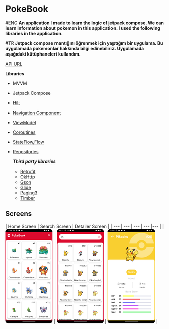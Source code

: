 # PokeBook

#ENG
**An application I made to learn the logic of jetpack compose. We can learn information about pokemon in this application. I used the following libraries in the application.** 

#TR
**Jetpack compose mantığını öğrenmek için yaptığım bir uygulama. Bu uygulamada pokemonlar hakkında bilgi edinebiliriz. Uygulamada aşağıdaki kütüphaneleri kullandım.** 

[API URL](https://pokeapi.co/docs/v2)

**Libraries**
+ MVVM
+ Jetpack Compose
+ [Hilt](https://developer.android.com/training/dependency-injection/hilt-android)
+ [Navigation Component](https://developer.android.com/guide/navigation/get-started) 
+ [ViewModel](https://developer.android.com/topic/libraries/architecture/viewmodel#implement)
+ [Coroutines](https://developer.android.com/kotlin/coroutines)
+ [StateFlow,Flow](https://developer.android.com/kotlin/flow/stateflow-and-sharedflow#livedata)
+ [Repositories](https://developer.android.com/topic/architecture#data-layer)
  
  ***Third party libraries***
  - [Retrofit](https://square.github.io/retrofit/)
  - [OkHttp](https://square.github.io/okhttp/recipes/)
  - [Gson](https://github.com/google/gson)
  - [Glide](https://github.com/bumptech/glide)
  - [Paging3](https://developer.android.com/topic/libraries/architecture/paging/v3-overview)
  - [Timber](https://github.com/JakeWharton/timber)

## Screens
| Home Screen | Search Screen | Detailer Screen |
| --- | --- | --- | --- |--- |
| <img src="screenshots/home_screen.png" width=150/> | <img src="screenshots/search_screen.png" width=150/> | <img src="screenshots/detailer_screen.png" width=150/> |
